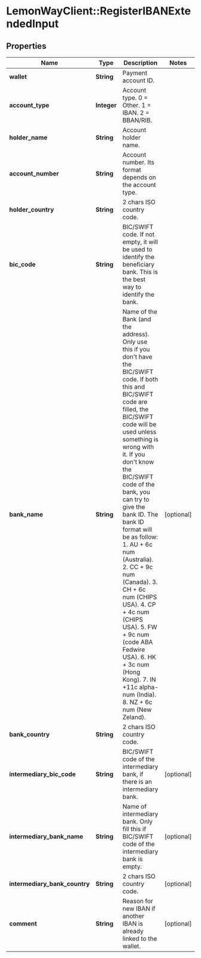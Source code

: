 # LemonWayClient::RegisterIBANExtendedInput

## Properties
Name | Type | Description | Notes
------------ | ------------- | ------------- | -------------
**wallet** | **String** | Payment account ID. | 
**account_type** | **Integer** | Account type.  0 &#x3D; Other.  1 &#x3D; IBAN.  2 &#x3D; BBAN/RIB. | 
**holder_name** | **String** | Account holder name. | 
**account_number** | **String** | Account number. Its format depends on the account type. | 
**holder_country** | **String** | 2 chars ISO country code. | 
**bic_code** | **String** | BIC/SWIFT code.  If not empty, it will be used to identify the beneficiary bank. This is the best way to identify the bank. | 
**bank_name** | **String** | Name of the Bank (and the address). Only use this if you don&#39;t have the BIC/SWIFT code.  If both this and BIC/SWIFT code are filled, the BIC/SWIFT code will be used unless something is wrong with it.  If you don&#39;t know the BIC/SWIFT code of the bank, you can try to give the bank ID.   The bank ID format will be as follow:  1. AU + 6c num (Australia).  2. CC + 9c num (Canada).  3. CH + 6c num (CHIPS USA).  4. CP + 4c num (CHIPS USA).  5. FW + 9c num (code ABA Fedwire USA).  6. HK + 3c num (Hong Kong).  7. IN +11c alpha-num (India).  8. NZ + 6c num (New Zeland). | [optional] 
**bank_country** | **String** | 2 chars ISO country code. | 
**intermediary_bic_code** | **String** | BIC/SWIFT code of the intermediary bank, if there is an intermediary bank. | [optional] 
**intermediary_bank_name** | **String** | Name of intermediary bank. Only fill this if BIC/SWIFT code of the intermediary bank is empty. | [optional] 
**intermediary_bank_country** | **String** | 2 chars ISO country code. | [optional] 
**comment** | **String** | Reason for new IBAN if another IBAN is already linked to the wallet. | [optional] 


